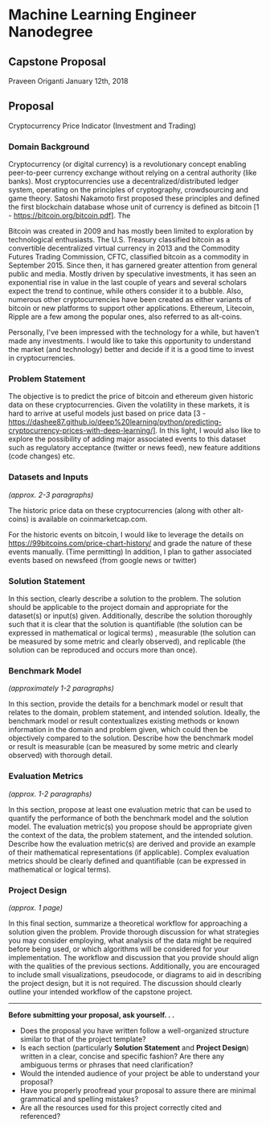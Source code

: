 # Machine Learning Engineer Nanodegree
## Capstone Proposal
Praveen Origanti
January 12th, 2018

## Proposal
Cryptocurrency Price Indicator (Investment and Trading)

### Domain Background
Cryptocurrency (or digital currency) is a revolutionary concept enabling peer-to-peer currency exchange without relying on a central authority (like banks). Most cryptocurrencies use a decentralized/distributed ledger system, operating on the principles of cryptography, crowdsourcing and game theory. Satoshi Nakamoto first proposed these principles and defined the first blockchain database whose unit of currency is defined as bitcoin [1 - https://bitcoin.org/bitcoin.pdf]. The 

Bitcoin was created in 2009 and has mostly been limited to exploration by technological enthusiasts. The U.S. Treasury classified bitcoin as a convertible decentralized virtual currency in 2013 and the Commodity Futures Trading Commission, CFTC, classified bitcoin as a commodity in September 2015. Since then, it has garnered greater attention from general public and media. Mostly driven by speculative investments, it has seen an exponential rise in value in the last couple of years and several scholars expect the trend to continue, while others consider it to a bubble. Also, numerous other cryptocurrencies have been created as either variants of bitcoin or new platforms to support other applications. Ethereum, Litecoin, Ripple are a few among the popular ones, also referred to as alt-coins.

Personally, I've been impressed with the technology for a while, but haven't made any investments. I would like to take this opportunity to understand the market (and technology) better and decide if it is a good time to invest in cryptocurrencies.

### Problem Statement

The objective is to predict the price of bitcoin and ethereum given historic data on these cryptocurrencies. Given the volatility in these markets, it is hard to arrive at useful models just based on price data [3 - https://dashee87.github.io/deep%20learning/python/predicting-cryptocurrency-prices-with-deep-learning/]. In this light, I would also like to explore the possibility of adding major associated events to this dataset such as regulatory acceptance (twitter or news feed), new feature additions (code changes) etc. 

### Datasets and Inputs
_(approx. 2-3 paragraphs)_

The historic price data on these cryptocurrencies (along with other alt-coins) is available on coinmarketcap.com. 

For the historic events on bitcoin, I would like to leverage the details on https://99bitcoins.com/price-chart-history/ and grade the nature of these events manually. (Time permitting) In addition, I plan to gather associated events based on newsfeed (from google news or twitter) 

### Solution Statement



In this section, clearly describe a solution to the problem. The solution should be applicable to the project domain and appropriate for the dataset(s) or input(s) given. Additionally, describe the solution thoroughly such that it is clear that the solution is quantifiable (the solution can be expressed in mathematical or logical terms) , measurable (the solution can be measured by some metric and clearly observed), and replicable (the solution can be reproduced and occurs more than once).

### Benchmark Model
_(approximately 1-2 paragraphs)_

In this section, provide the details for a benchmark model or result that relates to the domain, problem statement, and intended solution. Ideally, the benchmark model or result contextualizes existing methods or known information in the domain and problem given, which could then be objectively compared to the solution. Describe how the benchmark model or result is measurable (can be measured by some metric and clearly observed) with thorough detail.

### Evaluation Metrics
_(approx. 1-2 paragraphs)_

In this section, propose at least one evaluation metric that can be used to quantify the performance of both the benchmark model and the solution model. The evaluation metric(s) you propose should be appropriate given the context of the data, the problem statement, and the intended solution. Describe how the evaluation metric(s) are derived and provide an example of their mathematical representations (if applicable). Complex evaluation metrics should be clearly defined and quantifiable (can be expressed in mathematical or logical terms).

### Project Design
_(approx. 1 page)_

In this final section, summarize a theoretical workflow for approaching a solution given the problem. Provide thorough discussion for what strategies you may consider employing, what analysis of the data might be required before being used, or which algorithms will be considered for your implementation. The workflow and discussion that you provide should align with the qualities of the previous sections. Additionally, you are encouraged to include small visualizations, pseudocode, or diagrams to aid in describing the project design, but it is not required. The discussion should clearly outline your intended workflow of the capstone project.

-----------

**Before submitting your proposal, ask yourself. . .**

- Does the proposal you have written follow a well-organized structure similar to that of the project template?
- Is each section (particularly **Solution Statement** and **Project Design**) written in a clear, concise and specific fashion? Are there any ambiguous terms or phrases that need clarification?
- Would the intended audience of your project be able to understand your proposal?
- Have you properly proofread your proposal to assure there are minimal grammatical and spelling mistakes?
- Are all the resources used for this project correctly cited and referenced?
